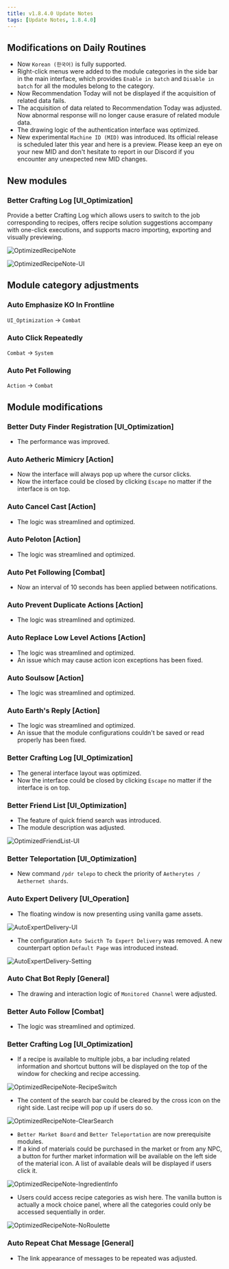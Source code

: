 ```yaml
---
title: v1.8.4.0 Update Notes
tags: [Update Notes, 1.8.4.0]
---
```


## Modifications on Daily Routines

- Now `Korean (한국어)` is fully supported.
- Right-click menus were added to the module categories in the side bar in the main interface, which provides `Enable in batch` and `Disable in batch` for all the modules belong to the category.
- Now Recommendation Today will not be displayed if the acquisition of related data fails.
- The acquisition of data related to Recommendation Today was adjusted. Now abnormal response will no longer cause erasure of related module data.
- The drawing logic of the authentication interface was optimized.
- New experimental `Machine ID (MID)` was introduced. Its official release is scheduled later this year and here is a preview. Please keep an eye on your new MID and don't hesitate to report in our Discord if you encounter any unexpected new MID changes.

## New modules

### Better Crafting Log [UI_Optimization]

Provide a better Crafting Log which allows users to switch to the job corresponding to recipes, offers recipe solution suggestions accompany with one-click executions, and supports macro importing, exporting and visually previewing.

![OptimizedRecipeNote](/assets/Changelog/1.8.3.0/OptimizedRecipeNote.png)

![OptimizedRecipeNote-UI](/assets/Changelog/1.8.3.0/OptimizedRecipeNote-UI.png)

## Module category adjustments

### Auto Emphasize KO In Frontline

`UI_Optimization` → `Combat`

### Auto Click Repeatedly

`Combat` → `System`

### Auto Pet Following

`Action` → `Combat`

## Module modifications

### Better Duty Finder Registration [UI_Optimization]

- The performance was improved.

### Auto Aetheric Mimicry [Action]

- Now the interface will always pop up where the cursor clicks.
- Now the interface could be closed by clicking `Escape` no matter if the interface is on top.

### Auto Cancel Cast [Action]

- The logic was streamlined and optimized.

### Auto Peloton [Action]

- The logic was streamlined and optimized.

### Auto Pet Following [Combat]

- Now an interval of 10 seconds has been applied between notifications.

### Auto Prevent Duplicate Actions [Action]

- The logic was streamlined and optimized.

### Auto Replace Low Level Actions [Action]

- The logic was streamlined and optimized.
- An issue which may cause action icon exceptions has been fixed.

### Auto Soulsow [Action]

- The logic was streamlined and optimized.

### Auto Earth's Reply [Action]

- The logic was streamlined and optimized.
- An issue that the module configurations couldn't be saved or read properly has been fixed.

### Better Crafting Log [UI_Optimization]

- The general interface layout was optimized.
- Now the interface could be closed by clicking `Escape` no matter if the interface is on top.

### Better Friend List [UI_Optimization]

- The feature of quick friend search was introduced.
- The module description was adjusted.

![OptimizedFriendList-UI](/assets/Changelog/1.8.4.0/OptimizedFriendList-UI.png)

### Better Teleportation [UI_Optimization]

- New command `/pdr telepo` to check the priority of `Aetherytes / Aethernet shards`.

### Auto Expert Delivery [UI_Operation]

- The floating window is now presenting using vanilla game assets.

![AutoExpertDelivery-UI](/assets/Changelog/1.8.4.0/AutoExpertDelivery-UI.png)

- The configuration `Auto Swicth To Expert Delivery` was removed. A new counterpart option `Default Page` was introduced instead.

![AutoExpertDelivery-Setting](/assets/Changelog/1.8.4.0/AutoExpertDelivery-Setting.png)

### Auto Chat Bot Reply [General]

- The drawing and interaction logic of `Monitored Channel` were adjusted.

### Better Auto Follow [Combat]

- The logic was streamlined and optimized.

### Better Crafting Log [UI_Optimization]

- If a recipe is available to multiple jobs, a bar including related information and shortcut buttons will be displayed on the top of the window for checking and recipe accessing.

![OptimizedRecipeNote-RecipeSwitch](/assets/Changelog/1.8.4.0/OptimizedRecipeNote-RecipeSwitch.png)

- The content of the search bar could be cleared by the cross icon on the right side. Last recipe will pop up if users do so.

![OptimizedRecipeNote-ClearSearch](/assets/Changelog/1.8.4.0/OptimizedRecipeNote-ClearSearch.png)

- `Better Market Board` and `Better Teleportation` are now prerequisite modules.
- If a kind of materials could be purchased in the market or from any NPC, a button for further market information will be available on the left side of the material icon. A list of available deals will be displayed if users click it.

![OptimizedRecipeNote-IngredientInfo](/assets/Changelog/1.8.4.0/OptimizedRecipeNote-IngredientInfo.png)

- Users could access recipe categories as wish here. The vanilla button is actually a mock choice panel, where all the categories could only be accessed sequentially in order.

![OptimizedRecipeNote-NoRoulette](/assets/Changelog/1.8.4.0/OptimizedRecipeNote-NoRoulette.gif)

### Auto Repeat Chat Message [General]

- The link appearance of messages to be repeated was adjusted.